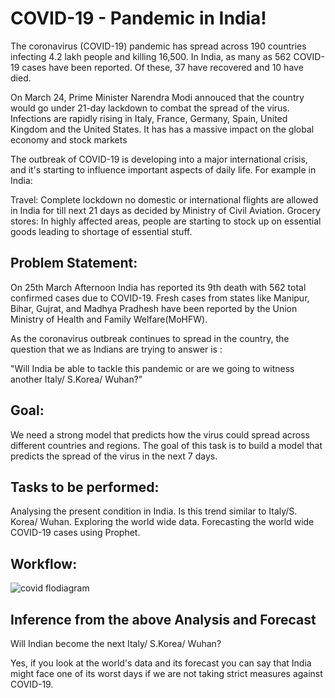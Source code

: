 # COVID-19 - Pandemic in India!

The coronavirus (COVID-19) pandemic has spread across 190 countries infecting 4.2 lakh people and killing 16,500. In India, as many as 562 COVID-19 cases have been reported. Of these, 37 have recovered and 10 have died.

On March 24, Prime Minister Narendra Modi annouced that the country would go under 21-day lackdown to combat the spread of the virus. Infections are rapidly rising in Italy, France, Germany, Spain, United Kingdom and the United States. It has has a massive impact on the global economy and stock markets

The outbreak of COVID-19 is developing into a major international crisis, and it's starting to influence important aspects of daily life. For example in India:

Travel: Complete lockdown no domestic or international flights are allowed in India for till next 21 days as decided by Ministry of Civil Aviation.
Grocery stores: In highly affected areas, people are starting to stock up on essential goods leading to shortage of essential stuff.

## Problem Statement:
On 25th March Afternoon India has reported its 9th death with 562 total confirmed cases due to COVID-19. Fresh cases from states like Manipur, Bihar, Gujrat, and Madhya Pradhesh have been reported by the Union Ministry of Health and Family Welfare(MoHFW).

As the coronavirus outbreak continues to spread in the country, the question that we as Indians are trying to answer is :

"Will India be able to tackle this pandemic or are we going to witness another Italy/ S.Korea/ Wuhan?"

## Goal:
We need a strong model that predicts how the virus could spread across different countries and regions. The goal of this task is to build a model that predicts the spread of the virus in the next 7 days.

## Tasks to be performed:
Analysing the present condition in India.
Is this trend similar to Italy/S. Korea/ Wuhan.
Exploring the world wide data.
Forecasting the world wide COVID-19 cases using Prophet.

## Workflow:
![covid flodiagram](https://user-images.githubusercontent.com/55132850/150349652-47810403-cf5b-4467-bcb9-e1d7b1331944.png)

## Inference from the above Analysis and Forecast
Will Indian become the next Italy/ S.Korea/ Wuhan?

Yes, if you look at the world's data and its forecast you can say that India might face one of its worst days if we are not taking strict measures against COVID-19.
